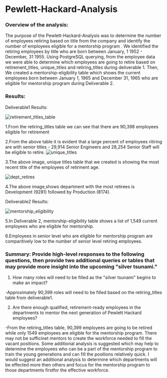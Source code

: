 # Pewlett-Hackard-Analysis
### Overview of the analysis:

The purpose of the Pewlett-Hackard-Analysis was to determine the number of employees retiring based on title from the company and identify the number of employees eligible for a mentorship program . We identified the retiring employees by title who are  born between January, 1 1952 - December, 31 1955. Using PostgreSQL querying, from the employee data we were able to determine which employees are going to retire based on retirement_titles, unique_titles and retiring_titles during deliverable 1. Then, We created a mentorship-eligibility table which shows the current employees born between January 1, 1965 and December 31, 1965 who are eligible for mentorship program during Deliverable 2.


### Results:
Deliverable1 Results:



![retirement_titles_table](https://user-images.githubusercontent.com/108908214/185540678-0cae96f4-546d-428e-89e6-a0a55851513f.png)

1.From the retiring_titles table we can see that there are 90,398 employees eligible for retirement


2.From the above table it is evident that a large percent of employees ritiring are with senior titles - 29,914 Senior Engineers and 28,254 Senior Staff will be eligible to retire. 
![unique_titles](https://user-images.githubusercontent.com/108908214/185540696-f0b5302f-b344-4aa7-8a69-5bdd6c22d56c.png)


3.The above image, unique titles table that we created is showing the most recent title of the employees of retirment age.


![dept_retires](https://user-images.githubusercontent.com/108908214/185540914-b0fb3896-9a7f-4421-bf7f-aef66a68e191.png)

4.The above image,shows department with the most retirees is Development (9281) followed by Production (8174).

Deliverable2 Results:


![mentorship_eligibility](https://user-images.githubusercontent.com/108908214/185540636-6373fff3-b7ed-4740-9add-9a92a971f30e.png)




5.In Deliverable 2, mentorship-eligibility table shows a list of 1,549 current employees who are eligible for mentorship.

6.Employees in senior level who are eligible for mentorship program are comparitively low to the number of senior level retiring employees.



### Summary: Provide high-level responses to the following questions, then provide two additional queries or tables that may provide more insight into the upcoming "silver tsunami."
1. How many roles will need to be filled as the "silver tsunami" begins to make an impact?
 
 -Approximately 90,399 roles will need to be filled based on the retiring_titles table from deliverable1.
 
2. Are there enough qualified, retirement-ready employees in the departments to mentor the next generation of Pewlett Hackard employees?
 
 -From the retiring_titles table, 90,399 employees are going to be retired while only 1549 employees are eligible for the mentorship program. There may not be sufficinet mentors to create the workforce needed to fill the vacant positions. Some additional analysis is suggested which may help to determine the employees who can be a part of the mentorship program to train the young generations and can fill the positions relatively quick. I would suggest an additional analysis to determine which departments will be effected more then others and focus for the mentorship program to those departments firstfor the effective workforce.
